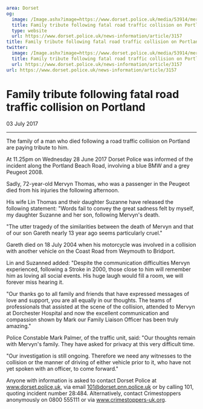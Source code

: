 ```yaml
area: Dorset
og:
  image: /Image.ashx?image=https://www.dorset.police.uk/media/53914/mervyn-thomas-3-july-2017.jpg&amp;amp;width=150
  title: Family tribute following fatal road traffic collision on Portland
  type: website
  url: https://www.dorset.police.uk/news-information/article/3157
title: Family tribute following fatal road traffic collision on Portland |
twitter:
  image: /Image.ashx?image=https://www.dorset.police.uk/media/53914/mervyn-thomas-3-july-2017.jpg&amp;amp;width=150
  title: Family tribute following fatal road traffic collision on Portland
  url: https://www.dorset.police.uk/news-information/article/3157
url: https://www.dorset.police.uk/news-information/article/3157
```

# Family tribute following fatal road traffic collision on Portland

03 July 2017

* * *

The family of a man who died following a road traffic collision on Portland are paying tribute to him.

At 11.25pm on Wednesday 28 June 2017 Dorset Police was informed of the incident along the Portland Beach Road, involving a blue BMW and a grey Peugeot 2008.

Sadly, 72-year-old Mervyn Thomas, who was a passenger in the Peugeot died from his injuries the following afternoon.

His wife Lin Thomas and their daughter Suzanne have released the following statement: "Words fail to convey the great sadness felt by myself, my daughter Suzanne and her son, following Mervyn's death.

"The utter tragedy of the similarities between the death of Mervyn and that of our son Gareth nearly 13 year ago seems particularly cruel."

Gareth died on 18 July 2004 when his motorcycle was involved in a collision with another vehicle on the Coast Road from Weymouth to Bridport.

Lin and Suzanned added: "Despite the communication difficulties Mervyn experienced, following a Stroke in 2000, those close to him will remember him as loving all social events. His huge laugh would fill a room, we will forever miss hearing it.

"Our thanks go to all family and friends that have expressed messages of love and support, you are all equally in our thoughts. The teams of professionals that assisted at the scene of the collision, attended to Mervyn at Dorchester Hospital and now the excellent communication and compassion shown by Mark our Family Liaison Officer has been truly amazing."

Police Constable Mark Palmer, of the traffic unit, said: "Our thoughts remain with Mervyn's family. They have asked for privacy at this very difficult time.

"Our investigation is still ongoing. Therefore we need any witnesses to the collision or the manner of driving of either vehicle prior to it, who have not yet spoken with an officer, to come forward."

Anyone with information is asked to contact Dorset Police at www.dorset.police,uk, via email 101@dorset.pnn.police.uk or by calling 101, quoting incident number 28:484. Alternatively, contact Crimestoppers anonymously on 0800 555111 or via www.crimestoppers-uk.org.
